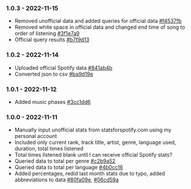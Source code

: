 ### 1.0.3 - 2022-11-15
* Removed unofficial data and added queries for official data [#f4537fb](https://github.com/chloelinli/chloelinli.github.io/commit/f4537fb63271dd680f50602ed1ea2f592a31e213{})
* Removed white space in official data and changed end time of song to order of listening [#3f1e7a9](https://github.com/chloelinli/chloelinli.github.io/commit/3f1e7a963b5c9d56a84fc3e6dd1e1681cd1d7f83)
* Official query results [#b7f9d13](https://github.com/chloelinli/chloelinli.github.io/commit/b7f9d139a0e0068e51b5b69935916d836aa5a3af)

### 1.0.2 - 2022-11-14
* Uploaded official Spotify data [#841ab4b](https://github.com/chloelinli/chloelinli.github.io/commit/841ab4bf8c9d590aa38f05bd893e00416f90e190)
* Converted json to csv [#ba9d19e](https://github.com/chloelinli/chloelinli.github.io/commit/ba9d19e624259aebea2fff1505ad24f0f8dddc16)

### 1.0.1 - 2022-11-12
* Added music phases [#3cc1dd6](https://github.com/chloelinli/chloelinli.github.io/commit/3cc1dd643d0ca312c4b2238c5e1d26a5c8013d5f)

### 1.0.0 - 2022-11-11
* Manually input unofficial stats from statsforspotify.com using my personal account
* Included only current rank, track title, artist, genre, language used, duration, total times listened
* Total times listened blank until I can receive official Spotify stats?
* Queried data to total per genre [#c2b9a52](https://github.com/chloelinli/chloelinli.github.io/commit/c2b9a52b87a1d92e38f74463cfbf386022b43aad)
* Queried data to total per language [#4b0cc16](https://github.com/chloelinli/chloelinli.github.io/commit/4b0cc162882ed0eac81af7beffcfbb5e13b3e424)
* Added percentages, redid last month stats due to typo, added abbreviations to data [#80fa09e](https://github.com/chloelinli/chloelinli.github.io/commit/80fa09eab47eb562b6bef278c4a6f4ae5df0ffa3), [#06cd59a](https://github.com/chloelinli/chloelinli.github.io/commit/06cd59a9c1bdbdcced45241c81452b21a875b567)